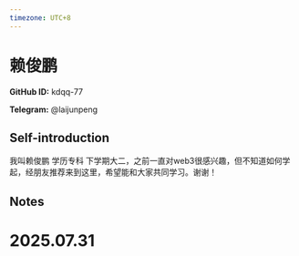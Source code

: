 ```yaml
---
timezone: UTC+8
---
```


# 赖俊鹏

**GitHub ID:** kdqq-77

**Telegram:** @laijunpeng

## Self-introduction

我叫赖俊鹏 学历专科 下学期大二，之前一直对web3很感兴趣，但不知道如何学起，经朋友推荐来到这里，希望能和大家共同学习。谢谢！

## Notes

<!-- Content_START -->

# 2025.07.31


<!-- Content_END -->

